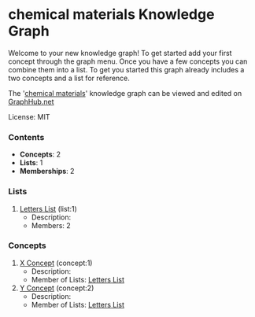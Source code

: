 # chemical materials Knowledge Graph

Welcome to your new knowledge graph! To get started add your first concept through the graph menu. Once you have a few concepts you can combine them into a list. To get you started this graph already includes a two concepts and a list for reference.

The '[chemical materials](https://graphhub.net/chemical-materials)' knowledge graph can be viewed and edited on [GraphHub.net](https://graphhub.net)

License: MIT
### Contents
- **Concepts**: 2
- **Lists**: 1
- **Memberships**: 2
### Lists
1. [Letters List](/chemical-materials/list/letters-list?id=1) (list:1)
   - Description: 
   - Members: 2
### Concepts
1. [X Concept](/chemical-materials/concept/x-concept?id=1) (concept:1)
   - Description: 
   - Member of Lists: [Letters List](/chemical-materials/list/letters-list?id=1)
1. [Y Concept](/chemical-materials/concept/y-concept?id=2) (concept:2)
   - Description: 
   - Member of Lists: [Letters List](/chemical-materials/list/letters-list?id=1)
